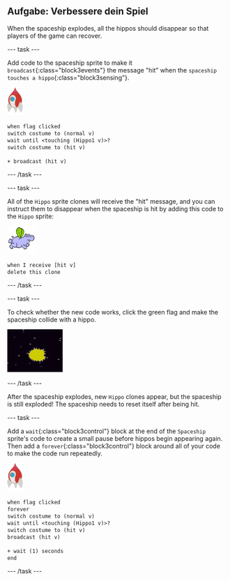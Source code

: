 ## Aufgabe: Verbessere dein Spiel

When the spaceship explodes, all the hippos should disappear so that players of the game can recover.

\--- task \---

Add code to the spaceship sprite to make it `broadcast`{:class="block3events"} the message "hit" when the `spaceship touches a hippo`{:class="block3sensing"}.

![rocket sprite](images/rocket-sprite.png)

```blocks3
when flag clicked
switch costume to (normal v)
wait until <touching (Hippo1 v)>?
switch costume to (hit v)

+ broadcast (hit v)
```

\--- /task \---

\--- task \---

All of the `Hippo` sprite clones will receive the "hit" message, and you can instruct them to disappear when the spaceship is hit by adding this code to the `Hippo` sprite:

![hippo sprite](images/hippo-sprite.png)

```blocks3
when I receive [hit v]
delete this clone
```

\--- /task \---

\--- task \---

To check whether the new code works, click the green flag and make the spaceship collide with a hippo.

![screenshot](images/invaders-hippo-collide.png)

\--- /task \---

After the spaceship explodes, new `Hippo` clones appear, but the spaceship is still exploded! The spaceship needs to reset itself after being hit.

\--- task \---

Add a `wait`{:class="block3control"} block at the end of the `Spaceship` sprite's code to create a small pause before hippos begin appearing again. Then add a `forever`{:class="block3control"} block around all of your code to make the code run repeatedly.

![rocket sprite](images/rocket-sprite.png)

```blocks3
when flag clicked
forever
switch costume to (normal v)
wait until <touching (Hippo1 v)>?
switch costume to (hit v)
broadcast (hit v)

+ wait (1) seconds
end
```

\--- /task \---
